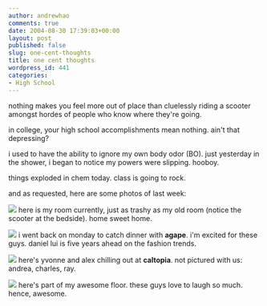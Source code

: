 ```yaml
---
author: andrewhao
comments: true
date: 2004-08-30 17:39:03+00:00
layout: post
published: false
slug: one-cent-thoughts
title: one cent thoughts
wordpress_id: 441
categories:
- High School
---
```


nothing makes you feel more out of place than cluelessly riding a scooter amongst hordes of people who know where they're going.

in college, your high school accomplishments mean nothing. ain't that depressing?

i used to have the ability to ignore my own body odor (BO). just yesterday in the shower, i began to notice my powers were slipping. hooboy.

things exploded in chem today. class is going to rock.

and as requested, here are some photos of last week:

![](http://www.g9labs.com/img/blog/welcomeweek/1.jpg)
here is my room currently, just as trashy as my old room (notice the scooter at the bedside). home sweet home.

![](http://www.g9labs.com/img/blog/welcomeweek/2.jpg)
i went back on monday to catch dinner with **agape**. i'm excited for these guys. daniel lui is five years ahead on the fashion trends.

![](http://www.g9labs.com/img/blog/welcomeweek/3.jpg)
here's yvonne and alex chilling out at **caltopia**. not pictured with us: andrea, charles, ray.

![](http://www.g9labs.com/img/blog/welcomeweek/4.jpg)
here's part of my awesome floor. these guys love to laugh so much. hence, awesome.
